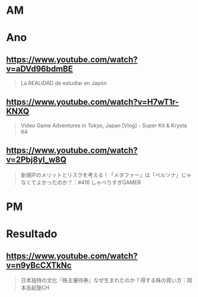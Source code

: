 # AM
# Ano

## https://www.youtube.com/watch?v=aDVd96bdmBE

> La REALIDAD de estudiar en Japón 

## https://www.youtube.com/watch?v=H7wT1r-KNXQ

> Video Game Adventures in Tokyo, Japan [Vlog] - Super Kit & Krysta 64

## https://www.youtube.com/watch?v=2Pbj8yI_w8Q

> 新規IPのメリットとリスクを考える！「メタファー」は「ペルソナ」じゃなくてよかったのか？：#416 しゃべりすぎGAMER 

# PM
# Resultado

## https://www.youtube.com/watch?v=n9yBcCXTkNc

> 日本独特の文化『株主優待券』なぜ生まれたのか？得する株の買い方｜岡本吉起塾CH 

